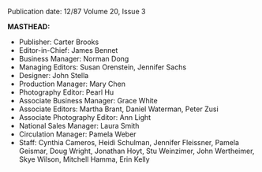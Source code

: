 Publication date: 12/87
Volume 20, Issue 3

**MASTHEAD:**
- Publisher: Carter Brooks
- Editor-in-Chief: James Bennet
- Business Manager: Norman Dong
- Managing Editors: Susan Orenstein, Jennifer Sachs
- Designer: John Stella
- Production Manager: Mary Chen
- Photography Editor: Pearl Hu
- Associate Business Manager: Grace White
- Associate Editors: Martha Brant, Daniel Waterman, Peter Zusi
- Associate Photography Editor: Ann Light
- National Sales Manager: Laura Smith
- Circulation Manager: Pamela Weber
- Staff: Cynthia Cameros, Heidi Schulman, Jennifer Fleissner, Pamela Geismar, Doug Wright, Jonathan Hoyt, Stu Weinzimer, John Wertheimer, Skye Wilson, Mitchell Hamma, Erin Kelly

